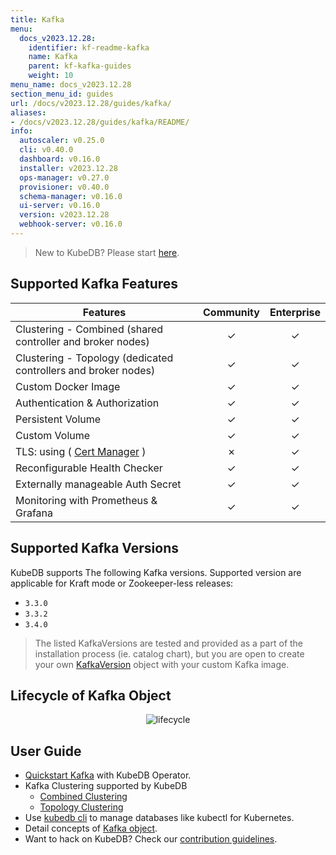 ```yaml
---
title: Kafka
menu:
  docs_v2023.12.28:
    identifier: kf-readme-kafka
    name: Kafka
    parent: kf-kafka-guides
    weight: 10
menu_name: docs_v2023.12.28
section_menu_id: guides
url: /docs/v2023.12.28/guides/kafka/
aliases:
- /docs/v2023.12.28/guides/kafka/README/
info:
  autoscaler: v0.25.0
  cli: v0.40.0
  dashboard: v0.16.0
  installer: v2023.12.28
  ops-manager: v0.27.0
  provisioner: v0.40.0
  schema-manager: v0.16.0
  ui-server: v0.16.0
  version: v2023.12.28
  webhook-server: v0.16.0
---
```


> New to KubeDB? Please start [here](/docs/v2023.12.28/README).

## Supported Kafka Features


| Features                                                       | Community | Enterprise |
|----------------------------------------------------------------|:---------:|:----------:|
| Clustering - Combined (shared controller and broker nodes)     | &#10003;  |  &#10003;  |
| Clustering - Topology (dedicated controllers and broker nodes) | &#10003;  |  &#10003;  |
| Custom Docker Image                                            | &#10003;  |  &#10003;  |
| Authentication & Authorization                                 | &#10003;  |  &#10003;  |
| Persistent Volume                                              | &#10003;  |  &#10003;  |
| Custom Volume                                                  | &#10003;  |  &#10003;  |
| TLS: using ( [Cert Manager](https://cert-manager.io/docs/) )   | &#10007;  |  &#10003;  |
| Reconfigurable Health Checker                                  | &#10003;  |  &#10003;  |
| Externally manageable Auth Secret                              | &#10003;  |  &#10003;  |
| Monitoring with Prometheus & Grafana                           | &#10003;  |  &#10003;  |

## Supported Kafka Versions

KubeDB supports The following Kafka versions. Supported version are applicable for Kraft mode or Zookeeper-less releases:
- `3.3.0`
- `3.3.2`
- `3.4.0`

> The listed KafkaVersions are tested and provided as a part of the installation process (ie. catalog chart), but you are open to create your own [KafkaVersion](/docs/v2023.12.28/guides/kafka/concepts/catalog) object with your custom Kafka image.

## Lifecycle of Kafka Object

<!---
ref : https://cacoo.com/diagrams/4PxSEzhFdNJRIbIb/0281B
--->

<p align="center">
<img alt="lifecycle"  src="/docs/v2023.12.28/images/kafka/Kafka-CRD-Lifecycle.png">
</p>

## User Guide 
- [Quickstart Kafka](/docs/v2023.12.28/guides/kafka/quickstart/overview/) with KubeDB Operator.
- Kafka Clustering supported by KubeDB
  - [Combined Clustering](/docs/v2023.12.28/guides/kafka/clustering/combined-cluster/)
  - [Topology Clustering](/docs/v2023.12.28/guides/kafka/clustering/topology-cluster/)
- Use [kubedb cli](/docs/v2023.12.28/guides/kafka/cli/cli) to manage databases like kubectl for Kubernetes.
- Detail concepts of [Kafka object](/docs/v2023.12.28/guides/kafka/concepts/kafka).
- Want to hack on KubeDB? Check our [contribution guidelines](/docs/v2023.12.28/CONTRIBUTING).